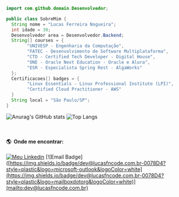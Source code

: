 

<!-- <img align="right" width="200" height="180" src="https://media.giphy.com/media/qgQUggAC3Pfv687qPC/giphy.gif" /> -->

```java
import com.github.domain.Desenvolvedor;

public class SobreMim {
  String nome = "Lucas Ferreira Nogueira";
  int idade = 30;
  Desenvolvedor area = Desenvolvedor.Backend;
  String[] courses = {
        "UNIVESP - Engenharia da Computação",
        "FATEC - Desenvolvimento de Software Multiplataforma",
        "CTD - Certified Tech Developer - Digital House", 
        "ONE - Oracle Next Education - Oracle e Alura", 
        "ESR - Especialista Spring Rest - AlgaWorks"
  };
  Certificacoes[] badges = {
        "Linux Essentials - Linux Professional Institute (LPI)",
        "Certified Cloud Practitioner - AWS"
  }
  String local = "São Paulo/SP";
}
```
 
![Anurag's GitHub stats](https://github-readme-stats.vercel.app/api?username=RudeBoyOne&show_icons=true&theme=dark)
![Top Langs](https://github-readme-stats.vercel.app/api/top-langs/?username=RudeBoyOne&layout=compact&theme=dark)

</br>

#### :earth_americas: &nbsp;Onde me encontrar:
[![Meu Linkedin](https://img.shields.io/badge/-Lucas_Ferreira_Nogueira-blue?style=plastic&logo=Linkedin&logoColor=white&link=https://www.linkedin.com/in/lucas-ferreira-nogueira/)](https://www.linkedin.com/in/lucas-ferreira-nogueira/)
[![Email Badge]([https://img.shields.io/badge/dev@lucasfncode.com.br-0078D4?style=plastic&logo=microsoft-outlook&logoColor=white](https://img.shields.io/badge/dev@lucasfncode.com.br-0078D4?style=plastic&logo=mailboxdotorg&logoColor=white)](mailto:dev@lucasfncode.com.br)
